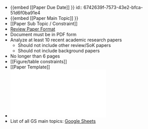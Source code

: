 - {{embed [[Paper Due Date]] }}
  id:: 6742639f-7573-43e2-bfca-51d6f0ba91e4
- {{embed [[Paper Main Topic]] }}
- [[Paper Sub Topic / Constraint]]
- [Review Paper Format](https://www.ieee.org/conferences/publishing/templates.html)
- Document must be in PDF form
- Analyze at least 10 recent academic research papers
	- Should not include other review/SoK papers
	- Should not include background papers
- No longer than 6 pages
- [[Figure/table constraints]]
- [[Paper Template]]
- ![Short_Review_Example.pdf](../assets/Short_Review_Example_1732329906418_0.pdf)
- List of all GS main topics: [Google Sheets](https://docs.google.com/spreadsheets/d/1gKJ9oprURnRMVXnCIC_AqbY_YiAwpjhqjrHH1-CHucs/edit?gid=0#gid=0)